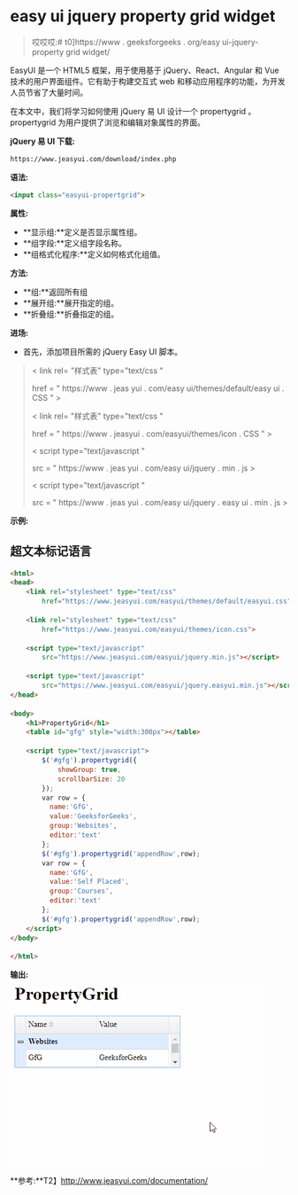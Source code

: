 # easy ui jquery property grid widget

> 哎哎哎:# t0]https://www . geeksforgeeks . org/easy ui-jquery-property grid widget/

EasyUI 是一个 HTML5 框架，用于使用基于 jQuery、React、Angular 和 Vue 技术的用户界面组件。它有助于构建交互式 web 和移动应用程序的功能，为开发人员节省了大量时间。

在本文中，我们将学习如何使用 jQuery 易 UI 设计一个 propertygrid 。 propertygrid 为用户提供了浏览和编辑对象属性的界面。

**jQuery 易 UI 下载:**

```html
https://www.jeasyui.com/download/index.php
```

**语法:**

```html
<input class="easyui-propertgrid">
```

**属性:**

*   **显示组:**定义是否显示属性组。
*   **组字段:**定义组字段名称。
*   **组格式化程序:**定义如何格式化组值。

**方法:**

*   **组:**返回所有组
*   **展开组:**展开指定的组。
*   **折叠组:**折叠指定的组。

**进场:**

*   首先，添加项目所需的 jQuery Easy UI 脚本。

> < link rel= "样式表" type="text/css "
> 
> href = " https://www . jeas yui . com/easy ui/themes/default/easy ui . CSS " >
> 
> < link rel= "样式表" type="text/css "
> 
> href = " https://www . jeasyui . com/easyui/themes/icon . CSS " >
> 
> < script type="text/javascript "
> 
> src = " https://www . jeas yui . com/easy ui/jquery . min . js >
> 
> < script type="text/javascript "
> 
> src = " https://www . jeas yui . com/easy ui/jquery . easy ui . min . js >

**示例:**

## 超文本标记语言

```html
<html>
<head>    
    <link rel="stylesheet" type="text/css" 
        href="https://www.jeasyui.com/easyui/themes/default/easyui.css">

    <link rel="stylesheet" type="text/css" 
        href="https://www.jeasyui.com/easyui/themes/icon.css">

    <script type="text/javascript" 
        src="https://www.jeasyui.com/easyui/jquery.min.js"></script>

    <script type="text/javascript" 
        src="https://www.jeasyui.com/easyui/jquery.easyui.min.js"></script>
</head>

<body>
    <h1>PropertyGrid</h1>
    <table id="gfg" style="width:300px"></table>

    <script type="text/javascript">
        $('#gfg').propertygrid({
            showGroup: true,
            scrollbarSize: 20
        });
        var row = {
          name:'GfG',
          value:'GeeksforGeeks',
          group:'Websites',
          editor:'text'
        };
        $('#gfg').propertygrid('appendRow',row);
        var row = {
          name:'GfG',
          value:'Self Placed',
          group:'Courses',
          editor:'text'
        };
        $('#gfg').propertygrid('appendRow',row);
    </script>
</body>

</html>
```

**输出:**

![](img/4269b15fb73b9a01e8c8cb90263fb25b.png)

**参考:**T2】http://www.jeasyui.com/documentation/